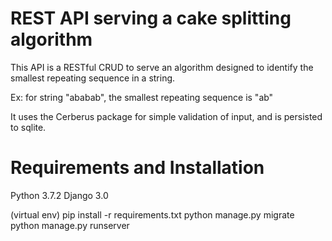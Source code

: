 # REST API serving a cake splitting algorithm

This API is a RESTful CRUD to serve an algorithm designed to identify the smallest repeating sequence in a string.

Ex: for string "ababab", the smallest repeating sequence is "ab"

It uses the Cerberus package for simple validation of input, and is persisted to sqlite.

# Requirements and Installation

Python 3.7.2 
Django 3.0

(virtual env) 
pip install -r requirements.txt 
python manage.py migrate 
python manage.py runserver
